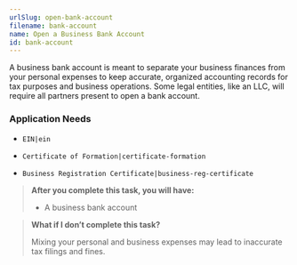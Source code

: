 ```yaml
---
urlSlug: open-bank-account
filename: bank-account
name: Open a Business Bank Account
id: bank-account
---
```

A business bank account is meant to separate your business finances from your personal expenses to keep accurate, organized accounting records for tax purposes and business operations. Some legal entities, like an LLC, will require all partners present to open a bank account.

### Application Needs

* `EIN|ein` 

* `Certificate of Formation|certificate-formation` 

* `Business Registration Certificate|business-reg-certificate` 

> **After you complete this task, you will have:**
>
> * A business bank account

> **What if I don’t complete this task?**
>
> Mixing your personal and business expenses may lead to inaccurate tax filings and fines.